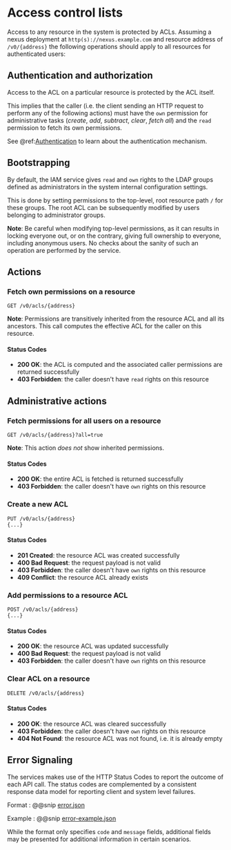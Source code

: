 # Access control lists

Access to any resource in the system is protected by ACLs.  Assuming a nexus deployment at
`http(s)://nexus.example.com` and resource address of `/v0/{address}` the following operations should apply
to all resources for authenticated users:

## Authentication and authorization

Access to the ACL on a particular resource is protected by the ACL itself.

This implies that the caller (i.e. the client sending an HTTP request to perform any of the following actions)
must have the `own` permission for administrative tasks (*create*, *add*, *subtract*, *clear*, *fetch all*) and
the `read` permission to fetch its own permissions.

See @ref:[Authentication](auth.md) to learn about the authentication mechanism.

## Bootstrapping

By default, the IAM service gives `read` and `own` rights to the LDAP groups defined as administrators in the
system internal configuration settings.

This is done by setting permissions to the top-level, root resource path `/` for these groups.  The root ACL
can be subsequently modified by users belonging to administrator groups.

**Note**: Be careful when modifying top-level permissions, as it can results in locking everyone out, or
on the contrary, giving full ownership to everyone, including anonymous users.  No checks about the sanity of
such an operation are performed by the service.

## Actions

### Fetch own permissions on a resource

```
GET /v0/acls/{address}
```

**Note**: Permissions are transitively inherited from the resource ACL and all its ancestors.
This call computes the effective ACL for the caller on this resource.

#### Status Codes

- **200 OK**: the ACL is computed and the associated caller permissions are returned successfully
- **403 Forbidden**: the caller doesn't have `read` rights on this resource

## Administrative actions

### Fetch permissions for all users on a resource

```
GET /v0/acls/{address}?all=true
```

**Note**: This action *does not* show inherited permissions.

#### Status Codes

- **200 OK**: the entire ACL is fetched is returned successfully
- **403 Forbidden**: the caller doesn't have `own` rights on this resource

### Create a new ACL

```
PUT /v0/acls/{address}
{...}
```

#### Status Codes

- **201 Created**: the resource ACL was created successfully
- **400 Bad Request**: the request payload is not valid
- **403 Forbidden**: the caller doesn't have `own` rights on this resource
- **409 Conflict**: the resource ACL already exists

### Add permissions to a resource ACL

```
POST /v0/acls/{address}
{...}
```

#### Status Codes

- **200 OK**: the resource ACL was updated successfully
- **400 Bad Request**: the request payload is not valid
- **403 Forbidden**: the caller doesn't have `own` rights on this resource

### Clear ACL on a resource

```
DELETE /v0/acls/{address}
```

#### Status Codes

- **200 OK**: the resource ACL was cleared successfully
- **403 Forbidden**: the caller doesn't have `own` rights on this resource
- **404 Not Found**: the resource ACL was not found, i.e. it is already empty

## Error Signaling

The services makes use of the HTTP Status Codes to report the outcome of each API call.  The status codes are
complemented by a consistent response data model for reporting client and system level failures.

Format
:   @@snip [error.json](../assets/api-reference/error.json)

Example
:   @@snip [error-example.json](../assets/api-reference/error-example.json)

While the format only specifies `code` and `message` fields, additional fields may be presented for additional
information in certain scenarios.